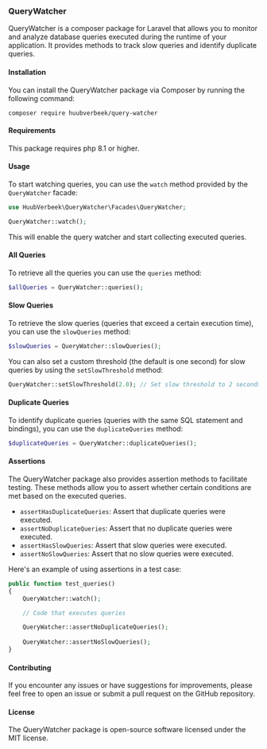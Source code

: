 ### QueryWatcher
QueryWatcher is a composer package for Laravel that allows you to monitor and analyze database queries executed during the runtime of your application. It provides methods to track slow queries and identify duplicate queries.

#### Installation
You can install the QueryWatcher package via Composer by running the following command:

`composer require huubverbeek/query-watcher`

#### Requirements
This package requires php 8.1 or higher.

#### Usage
To start watching queries, you can use the `watch` method provided by the `QueryWatcher` facade:

```php
use HuubVerbeek\QueryWatcher\Facades\QueryWatcher;

QueryWatcher::watch();
```
This will enable the query watcher and start collecting executed queries.

#### All Queries
To retrieve all the queries you can use the `queries` method:

```php
$allQueries = QueryWatcher::queries();
```

#### Slow Queries
To retrieve the slow queries (queries that exceed a certain execution time), you can use the `slowQueries` method:

```php
$slowQueries = QueryWatcher::slowQueries();
```

You can also set a custom threshold (the default is one second) for slow queries by using the `setSlowThreshold` method:

```php
QueryWatcher::setSlowThreshold(2.0); // Set slow threshold to 2 seconds

```
#### Duplicate Queries
To identify duplicate queries (queries with the same SQL statement and bindings), you can use the `duplicateQueries` method:

```php
$duplicateQueries = QueryWatcher::duplicateQueries();
```

#### Assertions
The QueryWatcher package also provides assertion methods to facilitate testing. These methods allow you to assert whether certain conditions are met based on the executed queries.

- `assertHasDuplicateQueries`: Assert that duplicate queries were executed.
- `assertNoDuplicateQueries`: Assert that no duplicate queries were executed.
- `assertHasSlowQueries`: Assert that slow queries were executed.
- `assertNoSlowQueries`: Assert that no slow queries were executed.

Here's an example of using assertions in a test case:

```php
public function test_queries()
{
    QueryWatcher::watch();

    // Code that executes queries

    QueryWatcher::assertNoDuplicateQueries();
    
    QueryWatcher::assertNoSlowQueries();
}
```

#### Contributing
If you encounter any issues or have suggestions for improvements, please feel free to open an issue or submit a pull request on the GitHub repository.

#### License
The QueryWatcher package is open-source software licensed under the MIT license.